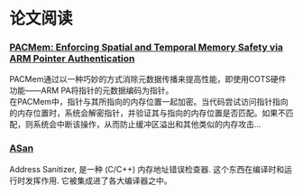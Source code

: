 # 论文阅读

### [PACMem: Enforcing Spatial and Temporal Memory Safety via ARM Pointer Authentication](./PACMem/PACMem.md)
PACMem通过以一种巧妙的方式消除元数据传播来提高性能，即使用COTS硬件功能——ARM PA将指针的元数据编码为指针。  
在PACMem中，指针与其所指向的内存位置一起加密。当代码尝试访问指针指向的内存位置时，系统会解密指针，并验证其与指向的内存位置是否匹配。如果不匹配，则系统会中断该操作，从而防止缓冲区溢出和其他类似的内存攻击...

### [ASan](./ASan/ASan.md)
Address Sanitizer, 是一种 (C/C++) 内存地址错误检查器. 这个东西在编译时和运行时发挥作用. 它被集成进了各大编译器之中。  










